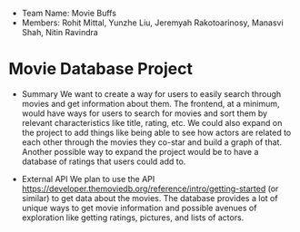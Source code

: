 - Team Name: Movie Buffs
- Members: Rohit Mittal, Yunzhe Liu, Jeremyah Rakotoarinosy, Manasvi Shah, Nitin Ravindra

# Movie Database Project

- Summary
We want to create a way for users to easily search through movies and get information about them. The frontend, at a minimum, would have ways for users to search for movies and sort them by relevant characteristics like title, rating, etc. We could also expand on the project to add things like being able to see how actors are related to each other through the movies they co-star and build a graph of that. Another possible way to expand the project would be to have a database of ratings that users could add to.

- External API
We plan to use the API https://developer.themoviedb.org/reference/intro/getting-started (or similar) to get data about the movies. The database provides a lot of unique ways to get movie information and possible avenues of exploration like getting ratings, pictures, and lists of actors.

